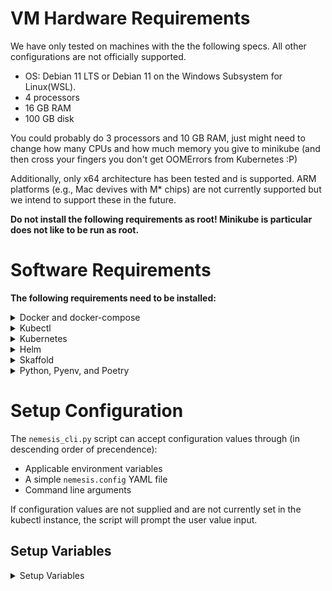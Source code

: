 # VM Hardware Requirements
We have only tested on machines with the the following specs. All other configurations are not officially supported.

 * OS: Debian 11 LTS or Debian 11 on the Windows Subsystem for Linux(WSL).
 * 4 processors
 * 16 GB RAM
 * 100 GB disk

You could probably do 3 processors and 10 GB RAM, just might need to change how many CPUs and how much memory you give to minikube (and then cross your fingers you don't get OOMErrors from Kubernetes :P)

Additionally, only x64 architecture has been tested and is supported. ARM platforms (e.g., Mac devives with M* chips) are not currently supported but we intend to support these in the future.

**Do not install the following requirements as root! Minikube is particular does not like to be run as root.**

# Software Requirements
**The following requirements need to be installed:**

<details>
<summary>
Docker and docker-compose
</summary>

**Purpose:** Skaffold uses docker to build container images

 Install [Docker Desktop](https://www.docker.com/products/docker-desktop/) on your machine or [install docker/docker-compose with the following commands:](https://docs.docker.com/engine/install/ubuntu/#install-using-the-convenience-script):
```bash
sudo apt-get update
sudo apt-get install curl
curl -fsSL https://get.docker.com -o get-docker.sh
sudo sh get-docker.sh

sudo apt-get install docker-compose

# Allow your user to run docker w/o being root, and then logout and back in
sudo usermod -aG docker <user>
```
**Validation:** `docker ps` should work as a non-root user.
</details>

<details>
<summary>
Kubectl
</summary>

**Purpose:** CLI tool to interact with Kubernetes.
Instructions found here: https://kubernetes.io/docs/tasks/tools/install-kubectl-linux/
```bash
sudo apt-get update
sudo apt-get install -y apt-transport-https curl --yes
echo "deb [signed-by=/etc/apt/keyrings/kubernetes.gpg] https://apt.kubernetes.io/ kubernetes-xenial main" | sudo tee /etc/apt/sources.list.d/kubernetes.list
curl -fsSL https://packages.cloud.google.com/apt/doc/apt-key.gpg | sudo gpg --dearmor -o /etc/apt/keyrings/kubernetes.gpg
curl -fsSL https://packages.cloud.google.com/apt/doc/apt-key.gpg | sudo gpg --dearmor -o /etc/apt/keyrings/kubernetes-archive-keyring.gpg
sudo apt-get update
sudo apt-get install -y kubectl
```
**Validation:** `kubectl` should display the tool's usage. Once a Kubernetes cluster is running, `kubectl get pods -A` should show some kubernetes-related pods running.
</details>

<details>
<summary>
Kubernetes
</summary>

**Purpose:** Infrastructure for running/managing containerized application.

Install Minikube or enable Kubernetes on Docker Desktop. Install Minikube (at least v1.26.1) by running [the following commands](https://minikube.sigs.k8s.io/docs/start/):
```bash
curl -LO https://storage.googleapis.com/minikube/releases/latest/minikube-linux-amd64
sudo install minikube-linux-amd64 /usr/local/bin/minikube
```

Configure the cluster with at a minimum of 3 CPUs and 10Gb of memory:
```
minikube config set memory 10240
minikube config set cpus 3
```

Then start minikube (you'll need to run this each time the system boots as minikube does not run as a service):
```
minikube start
```
**Validation:**
* `minikube status` should show that the Kubernetes services are running
* `minikube version` should show at least a version greater than v1.26.1


**Note 1 - (Optional) Authenticating to a docker registry**

Because Minikube's docker daemon runs on a different machine, you may want to configure it to authenticate to a docker registry (for example, to avoid [docker hub API limits](https://docs.docker.com/docker-hub/download-rate-limit/)). If you've authenticated to a docker registry on your local machine (e.g., [using an access token with dockerhub](https://docs.docker.com/docker-hub/access-tokens/)), you add the credential to Minikube using the following command and it will pull images using that cred:

```bash
kubectl create secret generic regcred --from-file=.dockerconfigjson=$(realpath ~/.docker/config.json) --type=kubernetes.io/dockerconfigjson
```

**Note 2 - (Optional) Minikube's docker daemon:**

Minikube creates a Linux VM that has its own docker daemon inside of it. To configure your host OS's docker CLI to use minikube's docker daemon, [see the instructions here](https://skaffold.dev/docs/environment/local-cluster/#minikube-has-a-separate-docker-daemon).


</details>

<details>
<summary>
Helm
 </summary>

**Purpose:** Like a package manager, but for Kubernetes stuff.

[Link to Helm's installation instructions.](https://helm.sh/docs/intro/install/#from-apt-debianubuntu)

```bash
curl https://baltocdn.com/helm/signing.asc | gpg --dearmor | sudo tee /usr/share/keyrings/helm.gpg > /dev/null
echo "deb [arch=$(dpkg --print-architecture) signed-by=/usr/share/keyrings/helm.gpg] https://baltocdn.com/helm/stable/debian/ all main" | sudo tee /etc/apt/sources.list.d/helm-stable-debian.list
sudo apt-get update
sudo apt-get install helm
```
**Validation:** `helm list` should work and not list any installed packages.
</details>

<details>
<summary>
Skaffold
</summary>

**Purpose:** Development tool used to auto deploy containers to a Kubernetes cluster anytime the code changes.

[Install Skaffold v1.39.2 with this command](https://github.com/GoogleContainerTools/skaffold/releases/tag/v1.39.2):
```
# For Linux x86_64 (amd64)
curl -Lo skaffold "https://storage.googleapis.com/skaffold/releases/v2.2.0/skaffold-linux-amd64" && chmod +x skaffold && sudo mv skaffold /usr/local/bin

```
**Validation:** Running `skaffold` should print skaffold's help.
</details>

<details>
<summary>
Python, Pyenv, and Poetry
</summary>

## Install Pyenv
**Purpose:** Manages python environments in a sane way.

1. Install the [relevant prereqs specified by PyEnv](https://github.com/pyenv/pyenv/wiki#suggested-build-environment).
2. Installation:
```bash
curl https://pyenv.run | bash
```
3. After running the install script, add the following to `~/.bashrc`:
```bash
export PYENV_ROOT="$HOME/.pyenv"
export PATH="$PYENV_ROOT/bin:$PATH"
if command -v pyenv 1>/dev/null 2>&1; then
 eval "$(pyenv init --path)"
fi
eval "$(pyenv virtualenv-init -)"
```
4. Restart your shell
5. Install a version of Python and configure the version of Python to use globally on your machine
```bash
 pyenv install 3.11.2
 pyenv global 3.11.2
```

## Install Poetry
**Purpose:** Python package and dependency management tool.
```bash
python3 -c 'from urllib.request import urlopen; print(urlopen("https://install.python-poetry.org").read().decode())' | python3 -
```

Add the following to `~/.bashrc`:
```bash
PATH="$HOME/.local/bin:$PATH"
```

Restart your shell

## Install Poetry Environment for Artifact Submission
**Purpose:** Install the Poetry environment for ./scripts/submit_to_nemesis.sh

`./scripts/submit_to_nemesis.sh` uses code from a Nemesis module that needs its Poetry environment installed first.

```
poetry -C ./cmd/enrichment/ install
```

</details>


# Setup Configuration

The `nemesis_cli.py` script can accept configuration values through (in descending order of precendence):
- Applicable environment variables
- A simple `nemesis.config` YAML file
- Command line arguments

If configuration values are not supplied and are not currently set in the kubectl instance, the script will prompt the user value input.

## Setup Variables

<details>
<summary>
Setup Variables
</summary>

| Env Variable              | `nemesis.config` entry  | cli argument              | Description                                                                                |
| ------------------------- | ----------------------- | ------------------------- | ------------------------------------------------------------------------------------------ |
| AWS_REGION                | aws_region              | --aws_region              | The region for the AWS S3 bucket/KMS key                                                   |
| AWS_BUCKET                | aws_bucket              | --aws_bucket              | The AWS S3 bucket name                                                                     |
| AWS_KMS_AWS_KMS_KEY_ALIAS | aws_kms_key_alias       | --aws_kms_key_alias       | The alias of the AWS KMS key                                                               |
| AWS_ACCESS_KEY_ID         | aws_access_key_id       | --aws_access_key_id       | The AWS access key ID                                                                      |
| AWS_SECRET_KEY            | aws_secret_key          | --aws_secret_key          | The AWS secret key                                                                         |
| MINIO_ROOT_USER           | minio_root_user         | --minio_root_user         | The username for Minio (it not using AWS)                                                  |
| MINIO_ROOT_PASSWORD       | minio_root_password     | --minio_root_password     | The password for Minio (it not using AWS)                                                  |
| MINIO_STORAGE_SIZE        | minio_storage_size      | --minio_storage_size      | Storage size for Minio (e.g., 15Gi)                                                        |
| STORAGE_PROVIDER          | storage_provider        | --storage_provider        | Storage provider to use, either `minio` (default) or `aws`                                 |
| ASSESSMENT_ID             | assessment_id           | --assessment_id           | An ID for the assessment                                                                   |
| NEMESIS_HTTP_SERVER       | nemesis_http_server     | --nemesis_http_server     | The public HTTP server of the Nemesis server (for link creation)                           |
| LOG_LEVEL                 | log_level               | --log_level               | (optional) Python logging level. Possible values: DEBUG, INFO, WARNING, ERROR, CRITICAL    |
| DATA_EXPIRATION_DAYS      | data_expiration_days    | --data_expiration_days    | The number of days to set for data expiration (default 100)                                |
| DISABLE_SLACK_ALERTING    | DISABLE_SLACK_ALERTING  | --disable_slack_alerting  | Should slack alerting be disabled? Possible values: True/False                             |
| SLACK_CHANNEL             | slack_channel           | --slack_channel           | (optional) A Slack channel name for alerting, including the '#' (e.g., #nemesis)           |
| SLACK_WEBHOOK             | slack_webhook           | --slack_webhook           | (optional) A Slack webhook for alerting                                                    |
| BASIC_AUTH_USER           | basic_auth_user         | --basic_auth_user         | The username for basic auth to the Nemesis endpoint (default: nemesis)                     |
| BASIC_AUTH_PASSWORD       | basic_auth_password     | --basic_auth_password     | The basic auth password for the Nemesis  endpoit(default: random 24 characters)            |
| DASHBOARD_USER            | dashboard_user          | --dashboard_user          | The username for the main Nemesis dashboard                                                |
| DASHBOARD_PASSWORD        | dashboard_password      | --dashboard_password      | The password for the main Nemesis dashboard (default: random 24 characters)                |
| ELASTICSEARCH_USER        | elasticsearch_user      | --elasticsearch_user      | The username for elasticsearch/kibana (default: nemesis)                                   |
| ELASTICSEARCH_PASSWORD    | elasticsearch_password  | --elasticsearch_password  | The password for elasticsearch/kibana (default: random 24 characters)                      |
| GRAFANA_USER              | grafana_user            | --grafana_user            | The user for Grafana auth (default: nemesis)                                               |
| GRAFANA_PASSWORD          | grafana_password        | --grafana_password        | The password for Grafana auth (default: random 24 characters)                              |
| PGADMIN_EMAIL             | pgadmin_email           | --pgadmin_email           | "user@domain.local" email address to use to log into PgAmin (default: nemesis@nemesis.com) |
| PGADMIN_PASSWORD          | pgadmin_password        | --pgadmin_password        | The password for PgAmin (default: random 24 characters)                                    |
| POSTGRES_USER             | postgres_user           | --postgres_user           | The user for Postgres (default: nemesis)                                                   |
| POSTGRES_PASSWORD         | postgres_password       | --postgres_password       | The password for Postgres (default: random 24 characters)                                  |
| RABBITMQ_ADMIN_USER       | rabbitmq_admin_user     | --rabbitmq_admin_user     | Username for the RabbitMQ interface (default: nemesis)                                     |
| RABBITMQ_ADMIN_PASSWORD   | rabbitmq_admin_password | --rabbitmq_admin_password | Password for the RabbitMQ interface (default: random 24 characters)                        |
| RABBITMQ_ERLANG_COOKIE    | rabbitmq_erlang_cookie  | --rabbitmq_erlang_cookie  | Password to allow RabbitMQ nodes to communicate (default: random 24 characters)            |

</details>
